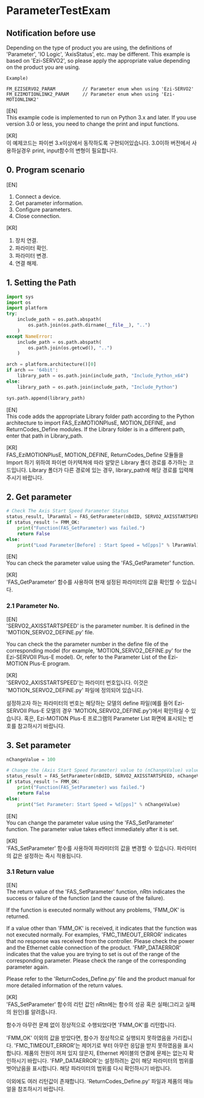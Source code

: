 # ParameterTestExam

Notification before use
-------------------------------------------------------
Depending on the type of product you are using, the definitions of 'Parameter', 'IO Logic', 'AxisStatus', etc. may be different.
This example is based on 'Ezi-SERVO2', so please apply the appropriate value depending on the product you are using.

```
Example)

FM_EZISERVO2_PARAM			// Parameter enum when using 'Ezi-SERVO2'
FM_EZIMOTIONLINK2_PARAM		// Parameter enum when using 'Ezi-MOTIONLINK2'
```
[EN]    
This example code is implemented to run on Python 3.x and later.
If you use version 3.0 or less, you need to change the print and input functions.

[KR]  
이 예제코드는 파이썬 3.x이상에서 동작하도록 구현되어있습니다.
3.0이하 버전에서 사용하실경우 print, input함수의 변형이 필요합니다.

## 0. Program scenario
[EN]  
1. Connect a device.
2. Get parameter information.
3. Configure parameters.
4. Close connection.

[KR]  
1. 장치 연결.
2. 파라미터 확인.
3. 파라미터 변경.
4. 연결 해제.

## 1. Setting the Path
```python
import sys
import os
import platform
try:
    include_path = os.path.abspath(
        os.path.join(os.path.dirname(__file__), "..")
    )
except NameError:
    include_path = os.path.abspath(
        os.path.join(os.getcwd(), "..")
    )

arch = platform.architecture()[0]
if arch == '64bit':
    library_path = os.path.join(include_path, "Include_Python_x64")
else:
    library_path = os.path.join(include_path, "Include_Python")

sys.path.append(library_path)
```
[EN]    
This code adds the appropriate Library folder path according to the Python architecture to import FAS_EziMOTIONPlusE, MOTION_DEFINE, and ReturnCodes_Define modules.
If the Library folder is in a different path, enter that path in Library_path.

[KR]  
FAS_EziMOTIONPlusE, MOTION_DEFINE, ReturnCodes_Define 모듈들을 Import 하기 위하여 파이썬 아키텍쳐에 따라 알맞은 Library 폴더 경로를 추가하는 코드입니다.
Library 폴더가 다른 경로에 있는 경우, library_path에 해당 경로를 입력해 주시기 바랍니다.

## 2. Get parameter
```python
# Check The Axis Start Speed Parameter Status
status_result, lParamVal = FAS_GetParameter(nBdID, SERVO2_AXISSTARTSPEED)
if status_result != FMM_OK:
    print("Function(FAS_GetParameter) was failed.")
    return False
else:
    print("Load Parameter[Before] : Start Speed = %d[pps]" % lParamVal)
```
[EN]  
You can check the parameter value using the 'FAS_GetParameter' function.

[KR]  
'FAS_GetParameter' 함수를 사용하여 현재 설정된 파라미터의 값을 확인할 수 있습니다.

### 2.1 Parameter No.
[EN]  
'SERVO2_AXISSTARTSPEED' is the parameter number. It is defined in the 'MOTION_SERVO2_DEFINE.py' file.

You can check the the parameter number in the define file of the corresponding model (for example, 'MOTION_SERVO2_DEFINE.py' for the Ezi-SERVOII Plus-E model).
Or, refer to the Parameter List of the Ezi-MOTION Plus-E program.

[KR]  
'SERVO2_AXISSTARTSPEED'는 파라미터 번호입니다. 이것은 'MOTION_SERVO2_DEFINE.py' 파일에 정의되어 있습니다.

설정하고자 하는 파라미터의 번호는 해당하는 모델의 define 파일(예를 들어 Ezi-SERVOII Plus-E 모델의 경우 'MOTION_SERVO2_DEFINE.py')에서 확인하실 수 있습니다.
혹은, Ezi-MOTION Plus-E 프로그램의 Parameter List 화면에 표시되는 번호를 참고하시기 바랍니다.

## 3. Set parameter
```python
nChangeValue = 100

# Change the (Axis Start Speed Parameter) value to (nChangeValue) value.
status_result = FAS_SetParameter(nBdID, SERVO2_AXISSTARTSPEED, nChangeValue)
if status_result != FMM_OK:
    print("Function(FAS_SetParameter) was failed.")
    return False
else:
    print("Set Parameter: Start Speed = %d[pps]" % nChangeValue)
```
[EN]  
You can change the parameter value using the 'FAS_SetParameter' function.
The parameter value takes effect immediately after it is set.

[KR]  
'FAS_SetParameter' 함수를 사용하여 파라미터의 값을 변경할 수 있습니다.
파라미터의 값은 설정하는 즉시 적용됩니다.

### 3.1 Return value
[EN]  
The return value of the 'FAS_SetParameter' function, nRtn indicates the success or failure of the function (and the cause of the failure).

If the function is executed normally without any problems, 'FMM_OK' is returned.

If a value other than 'FMM_OK' is received, it indicates that the function was not executed normally.
For examples, 'FMC_TIMEOUT_ERROR' indicates that no response was received from the controller. Please check the power and the Ethernet cable connection of the product.
'FMP_DATAERROR' indicates that the value you are trying to set is out of the range of the corresponding parameter. Please check the range of the corresponding parameter again.

Please refer to the 'ReturnCodes_Define.py' file and the product manual for more detailed information of the return values.

[KR]  
'FAS_SetParameter' 함수의 리턴 값인 nRtn에는 함수의 성공 혹은 실패(그리고 실패의 원인)를 알려줍니다.

함수가 아무런 문제 없이 정상적으로 수행되었다면 'FMM_OK'를 리턴합니다. 

'FMM_OK' 이외의 값을 받았다면, 함수가 정상적으로 실행되지 못하였음을 가리킵니다.
'FMC_TIMEOUT_ERROR'는 제어기로 부터 아무런 응답을 받지 못하였음을 표시합니다. 제품의 전원이 꺼져 있지 않은지, Ethernet 케이블의 연결에 문제는 없는지 확인하시기 바랍니다.
'FMP_DATAERROR'는 설정하려는 값이 해당 파라미터의 범위를 벗어났음을 표시합니다. 해당 파라미터의 범위를 다시 확인하시기 바랍니다.

이외에도 여러 리턴값이 존재합니다. 'ReturnCodes_Define.py' 파일과 제품의 매뉴얼을 참조하시기 바랍니다.
